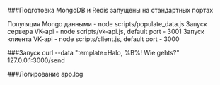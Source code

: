 

###Подготовка
MongoDB и Redis запущены на стандартных портах

Популяция Mongo данными - node scripts/populate_data.js
Запуск сервера VK-api - node scripts/vk-api.js, default port - 3001
Запуск клиента VK-api - node scripts/client.js, default port - 3000

###Запуск
curl --data "template=Halo, %B%! Wie gehts?" 127.0.0.1:3000/send

###Логирование
app.log
